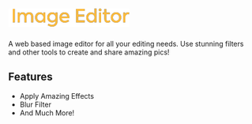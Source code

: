 # ![UI ImageEditor](https://github.com/Pulimasthan25/Image-Editor-Code/blob/master/Images/Image%20Editor%20logo.png?raw=true)
A web based image editor for all your editing needs. Use stunning filters and other tools to create and share amazing pics!



## Features

- Apply Amazing Effects
- Blur Filter
- And Much More!

